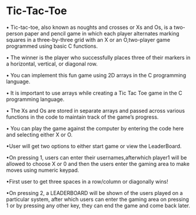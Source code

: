 # Tic-Tac-Toe
•	Tic-tac-toe, also known as noughts and crosses or Xs and Os, is a two-person paper and pencil game in which each player alternates marking squares in a three-by-three grid with an X or an O,two-player game programmed using basic C functions.

•	The winner is the player who successfully places three of their markers in a horizontal, vertical, or diagonal row.

•	You can implement this fun game using 2D arrays in the C programming language. 

•	It is important to use arrays while creating a Tic Tac Toe game in the C programming language. 

•	The Xs and Os are stored in separate arrays and passed across various functions in the code to maintain track of the game’s progress. 

•	You can play the game against the computer by entering the code here and selecting either X or O.

•User will get two options to either start game or view the LeaderBoard.

•On pressing 1, users can enter their usernames,afterwhich player1 will be allowed to choose X or 0 and then the users enter the gaming area to make moves using numeric keypad.

•First user to get three spaces in a row/column or diagonally wins!

•On pressing 2, a LEADERBOARD will be shown of the users played on a particular system, after which users can enter the gaming area on pressing 1 or by pressing any other key, they can end the game and come back later.
